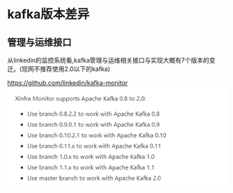# kafka版本差异
## 管理与运维接口


从linkedin的监控系统看,kafka管理与运维相关接口与实现大概有7个版本的变迁。(现网不推荐使用2.0以下的kafka)

https://github.com/linkedin/kafka-monitor
![](.img/kafka版本差异_images/8ab4a0d7.png)